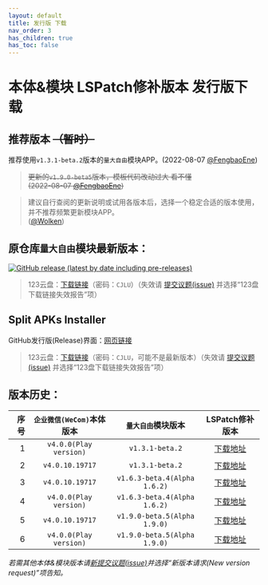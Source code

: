 ```yaml
---
layout: default
title: 发行版 下载
nav_order: 3
has_children: true
has_toc: false
---
```


# 本体&模块 LSPatch修补版本 发行版下载

## 推荐版本 ~~（暂时）~~

推荐使用`v1.3.1-beta.2`版本的`量大自由`模块APP。(2022-08-07 [@FengbaoEne](https://github.com/FengbaoEne))

> ~~更新的`v1.9.0-beta5`版本，模板代码改动过大 看不懂<br>(2022-08-07 [@FengbaoEne](https://github.com/FengbaoEne))~~

> 建议自行查阅的更新说明或试用各版本后，选择一个稳定合适的版本使用，并不推荐频繁更新模块APP。<br>([@Wolken](https://github.com/ZWolken))

## 原仓库`量大自由`模块最新版本：

[![GitHub release (latest by date including pre-releases)](https://img.shields.io/github/v/release/zxy19/cjluFree?include_prereleases&style=for-the-badge)](https://github.com/zxy19/cjluFree/releases)

>  123云盘：[下载链接](https://www.123pan.com/s/bir8Vv-p0UK3)（密码：`CJLU`）（失效请 [提交议题(issue)](https://github.com/ZWolken/cjluFree/issues/new/choose) 并选择“123盘下载链接失效报告”项）

## Split APKs Installer

GitHub发行版(Release)界面：[网页链接](https://github.com/Aefyr/SAI/releases/latest)

>  123云盘：[下载链接](https://www.123pan.com/s/bir8Vv-90UK3)（密码：`CJLU`，可能不是最新版本）（失效请 [提交议题(issue)](https://github.com/ZWolken/cjluFree/issues/new/choose) 并选择“123盘下载链接失效报告”项）

## 版本历史：

| 序号 | `企业微信(WeCom)`本体版本 | `量大自由`模块版本 | LSPatch修补版本 |
| ---: | :---: | :---: | :---: |
| 1 | `v4.0.0(Play version)` | `v1.3.1-beta.2` | [下载地址](https://zwolken.github.io/cjluFree/docs/releases_pages/release_v4.0.0_Play@v1.3.1-beta.2.html) |
| 2 | `v4.0.10.19717` | `v1.3.1-beta.2` | [下载地址](https://zwolken.github.io/cjluFree/docs/releases_pages/release_v4.0.10.19717@v1.3.1-beta.2.html) |
| 3 | `v4.0.10.19717` | `v1.6.3-beta.4(Alpha 1.6.2)` | [下载地址](https://zwolken.github.io/cjluFree/docs/releases_pages/release_v4.0.10.19717@v1.6.3-beta.4.html) |
| 4 | `v4.0.0(Play version)` | `v1.6.3-beta.4(Alpha 1.6.2)` | [下载地址](https://zwolken.github.io/cjluFree/docs/releases_pages/release_v4.0.0_Play@v1.6.3-beta.4.html) |
| 5 | `v4.0.10.19717` | `v1.9.0-beta.5(Alpha 1.9.0)` | [下载地址](https://zwolken.github.io/cjluFree/docs/releases_pages/release_v4.0.10.19717@v1.9.0-beta.5.html) |
| 6 | `v4.0.0(Play version)` | `v1.9.0-beta.5(Alpha 1.9.0)` | [下载地址](https://zwolken.github.io/cjluFree/docs/releases_pages/release_v4.0.0_Play@v1.9.0-beta.5.html) |

*若需其他本体&模块版本请[新提交议题(issue)](https://github.com/ZWolken/cjluFree/issues/new/choose)并选择“新版本请求(New version request)”项告知。*